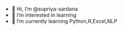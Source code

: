 - 👋 Hi, I’m @supriya-sardana
- 👀 I’m interested in learning
- 🌱 I’m currently learning Python,R,Excel,NLP


<!---
supriya-sardana/supriya-sardana is a ✨ special ✨ repository because its `README.md` (this file) appears on your GitHub profile.
You can click the Preview link to take a look at your changes.
--->

